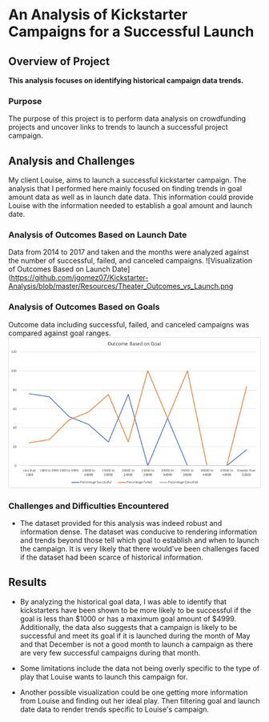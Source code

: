 # An Analysis of Kickstarter Campaigns for a Successful Launch 

## Overview of Project

**This analysis focuses on identifying historical campaign data trends.**   

### Purpose
The purpose of this project is to perform data analysis on crowdfunding projects and uncover links to trends to launch a successful project campaign.  

## Analysis and Challenges

My client Louise, aims to launch a successful kickstarter campaign. The analysis that I performed here mainly focused on finding trends in goal amount data as well as in launch date data. This information could provide Louise with the information needed to establish a goal amount and launch date. 

### Analysis of Outcomes Based on Launch Date
Data from 2014 to 2017 and taken and the months were analyzed against the number of successful, failed, and canceled campaigns. 
![Visualization of Outcomes Based on Launch Date](https://github.com/jgomez07/Kickstarter-Analysis/blob/master/Resources/Theater_Outcomes_vs_Launch.png

### Analysis of Outcomes Based on Goals
Outcome data including successful, failed, and canceled campaigns was compared against goal ranges. 
![Visualization of Outcome Based on Launch Date](https://github.com/jgomez07/Kickstarter-Analysis/blob/master/Resources/Outcomes_vs_Goals.png)

### Challenges and Difficulties Encountered

- The dataset provided for this analysis was indeed robust and information dense. The dataset was conducive to rendering information and trends beyond those tell which goal to establish and when to launch the campaign. It is very likely that there would've been challenges faced if the dataset had been scarce of historical information.  

## Results

- By analyzing the historical goal data, I was able to identify that kickstarters have been shown to be more likely to be successful if the goal is less than $1000 or has a maximum goal amount of $4999. Additionally, the data also suggests that a campaign is likely to be successful and meet its goal if it is launched during the month of May and that December is not a good month to launch a campaign as there are very few successful campaigns during that month.   

- Some limitations include the data not being overly specific to the type of play that Louise wants to launch this campaign for. 

- Another possible visualization could be one getting more information from Louise and finding out her ideal play. Then filtering goal and launch date data to render trends specific to Louise's campaign.  
